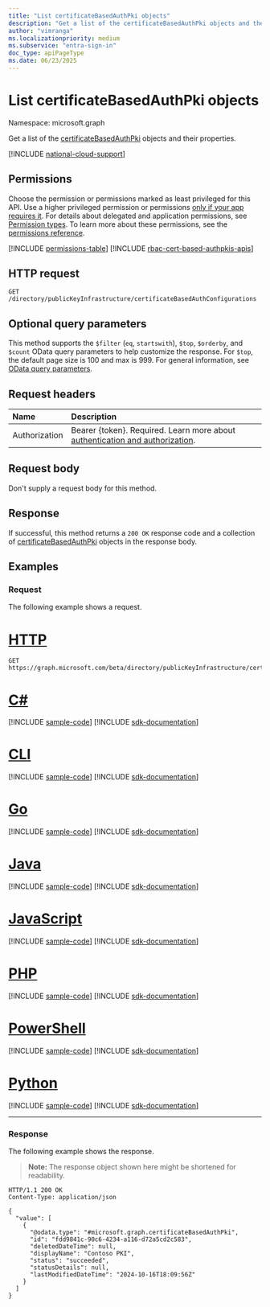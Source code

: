 ```yaml
---
title: "List certificateBasedAuthPki objects"
description: "Get a list of the certificateBasedAuthPki objects and their properties."
author: "vimranga"
ms.localizationpriority: medium
ms.subservice: "entra-sign-in"
doc_type: apiPageType
ms.date: 06/23/2025
---
```


# List certificateBasedAuthPki objects

Namespace: microsoft.graph

Get a list of the [certificateBasedAuthPki](../resources/certificatebasedauthpki.md) objects and their properties.

[!INCLUDE [national-cloud-support](../../includes/all-clouds.md)]

## Permissions

Choose the permission or permissions marked as least privileged for this API. Use a higher privileged permission or permissions [only if your app requires it](/graph/permissions-overview#best-practices-for-using-microsoft-graph-permissions). For details about delegated and application permissions, see [Permission types](/graph/permissions-overview#permission-types). To learn more about these permissions, see the [permissions reference](/graph/permissions-reference).

<!-- { "blockType": "permissions", "name": "publickeyinfrastructureroot_list_certificatebasedauthconfigurations" } -->
[!INCLUDE [permissions-table](../includes/permissions/publickeyinfrastructureroot-list-certificatebasedauthconfigurations-permissions.md)]
[!INCLUDE [rbac-cert-based-authpkis-apis](../includes/rbac-for-apis/rbac-cert-based-authpkis-apis.md)]

## HTTP request

<!-- {
  "blockType": "ignored"
}
-->

``` http
GET /directory/publicKeyInfrastructure/certificateBasedAuthConfigurations
```

## Optional query parameters

This method supports the `$filter` (`eq`, `startswith`), `$top`, `$orderby`, and `$count` OData query parameters to help customize the response. For `$top`, the default page size is 100 and max is 999. For general information, see [OData query parameters](/graph/query-parameters).

## Request headers

|Name|Description|
|:---|:---|
|Authorization|Bearer {token}. Required. Learn more about [authentication and authorization](/graph/auth/auth-concepts).|

## Request body

Don't supply a request body for this method.

## Response

If successful, this method returns a `200 OK` response code and a collection of [certificateBasedAuthPki](../resources/certificatebasedauthpki.md) objects in the response body.

## Examples

### Request

The following example shows a request.
# [HTTP](#tab/http)
<!-- {
  "blockType": "request",
  "name": "list_certificatebasedauthpki"
}
-->

``` http
GET https://graph.microsoft.com/beta/directory/publicKeyInfrastructure/certificateBasedAuthConfigurations
```

# [C#](#tab/csharp)
[!INCLUDE [sample-code](../includes/snippets/csharp/list-certificatebasedauthpki-csharp-snippets.md)]
[!INCLUDE [sdk-documentation](../includes/snippets/snippets-sdk-documentation-link.md)]

# [CLI](#tab/cli)
[!INCLUDE [sample-code](../includes/snippets/cli/list-certificatebasedauthpki-cli-snippets.md)]
[!INCLUDE [sdk-documentation](../includes/snippets/snippets-sdk-documentation-link.md)]

# [Go](#tab/go)
[!INCLUDE [sample-code](../includes/snippets/go/list-certificatebasedauthpki-go-snippets.md)]
[!INCLUDE [sdk-documentation](../includes/snippets/snippets-sdk-documentation-link.md)]

# [Java](#tab/java)
[!INCLUDE [sample-code](../includes/snippets/java/list-certificatebasedauthpki-java-snippets.md)]
[!INCLUDE [sdk-documentation](../includes/snippets/snippets-sdk-documentation-link.md)]

# [JavaScript](#tab/javascript)
[!INCLUDE [sample-code](../includes/snippets/javascript/list-certificatebasedauthpki-javascript-snippets.md)]
[!INCLUDE [sdk-documentation](../includes/snippets/snippets-sdk-documentation-link.md)]

# [PHP](#tab/php)
[!INCLUDE [sample-code](../includes/snippets/php/list-certificatebasedauthpki-php-snippets.md)]
[!INCLUDE [sdk-documentation](../includes/snippets/snippets-sdk-documentation-link.md)]

# [PowerShell](#tab/powershell)
[!INCLUDE [sample-code](../includes/snippets/powershell/list-certificatebasedauthpki-powershell-snippets.md)]
[!INCLUDE [sdk-documentation](../includes/snippets/snippets-sdk-documentation-link.md)]

# [Python](#tab/python)
[!INCLUDE [sample-code](../includes/snippets/python/list-certificatebasedauthpki-python-snippets.md)]
[!INCLUDE [sdk-documentation](../includes/snippets/snippets-sdk-documentation-link.md)]

---

### Response

The following example shows the response.
>**Note:** The response object shown here might be shortened for readability.
<!-- {
  "blockType": "response",
  "truncated": true,
  "@odata.type": "Collection(microsoft.graph.certificateBasedAuthPki)"
}
-->
``` http
HTTP/1.1 200 OK
Content-Type: application/json

{
  "value": [
    {
      "@odata.type": "#microsoft.graph.certificateBasedAuthPki",
      "id": "fdd9841c-90c6-4234-a116-d72a5cd2c583",
      "deletedDateTime": null,
      "displayName": "Contoso PKI",
      "status": "succeeded",
      "statusDetails": null,
      "lastModifiedDateTime": "2024-10-16T18:09:56Z"
    }
  ]
}
```
